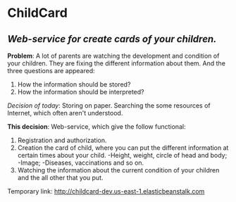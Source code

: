 # ChildCard
## *Web-service for create cards of your children.*

**Problem**: A lot of parents are watching the development and condition of your children. They are fixing the different information about them. And the three questions are appeared:
  1. How the information should be stored?
  2. How the information should be interpreted?
  
*Decision of today*: Storing on paper. Searching the some resources of Internet, which often aren't understood.

**This decision**: Web-service, which give the follow functional:
  1. Registration and authorization.
  2. Creation the card of child, where you can put the different information at certain times about your child.
      -Height, weight, circle of head and body;
      -Image;
      -Diseases, vaccinations and so on.
  3. Watching the information about the current condition of your children and the all other that you put. 


Temporary link: http://childcard-dev.us-east-1.elasticbeanstalk.com
